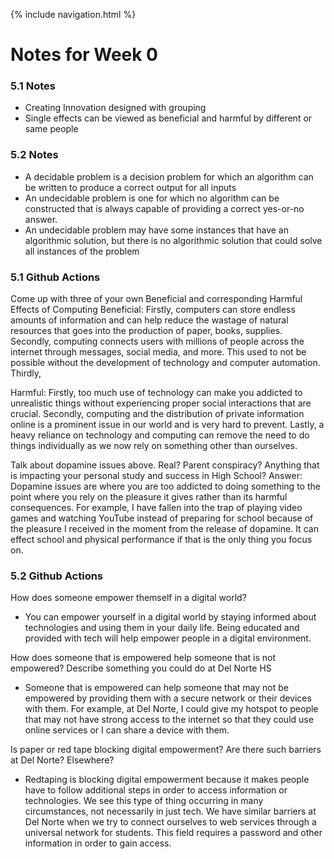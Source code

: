 {% include navigation.html %}

# Notes for Week 0

### 5.1 Notes
- Creating Innovation designed with grouping
- Single effects can be viewed as beneficial and harmful by different or same people
### 5.2 Notes
- A decidable problem is a decision problem for which an algorithm can be written to produce a correct output for all inputs
- An undecidable problem is one for which no algorithm can be constructed that is always capable of providing a correct yes-or-no answer.
- An undecidable problem may have some instances that have an algorithmic solution, but there is no algorithmic solution that could solve all instances of the problem

### 5.1 Github Actions
Come up with three of your own Beneficial and corresponding Harmful Effects of Computing
Beneficial: Firstly, computers can store endless amounts of information and can help reduce the wastage of natural resources that goes into the production of paper, books, supplies. Secondly, computing connects users with millions of people across the internet through messages, social media, and more. This used to not be possible without the development of technology and computer automation. Thirdly,

Harmful: Firstly, too much use of technology can make you addicted to unrealistic things without experiencing proper social interactions that are crucial. Secondly, computing and the distribution of private information online is a prominent issue in our world and is very hard to prevent. Lastly, a heavy reliance on technology and computing can remove the need to do things individually as we now rely on something other than ourselves.

Talk about dopamine issues above. Real? Parent conspiracy? Anything that is impacting your personal study and success in High School?
Answer: Dopamine issues are where you are too addicted to doing something to the point where you rely on the pleasure it gives rather than its harmful consequences. For example, I have fallen into the trap of playing video games and watching YouTube instead of preparing for school because of the pleasure I received in the moment from the release of dopamine. It can effect school and physical performance if that is the only thing you focus on.

### 5.2 Github Actions
How does someone empower themself in a digital world?
- You can empower yourself in a digital world by staying informed about technologies and using them in your daily life. Being educated and provided with tech will help empower people in a digital environment.

How does someone that is empowered help someone that is not empowered? Describe something you could do at Del Norte HS
- Someone that is empowered can help someone that may not be empowered by providing them with a secure network or their devices with them. For example, at Del Norte, I could give my hotspot to people that may not have strong access to the internet so that they could use online services or I can share a device with them.

Is paper or red tape blocking digital empowerment? Are there such barriers at Del Norte? Elsewhere?
- Redtaping is blocking digital empowerment because it makes people have to follow additional steps in order to access information or technologies. We see this type of thing occurring in many circumstances, not necessarily in just tech. We have similar barriers at Del Norte when we try to connect ourselves to web services through a universal network for students. This field requires a password and other information in order to gain access.
